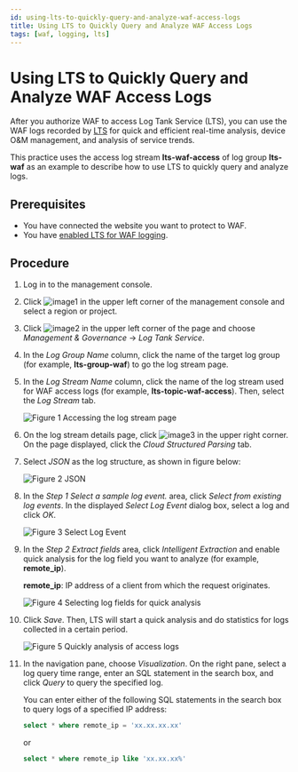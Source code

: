 ```yaml
---
id: using-lts-to-quickly-query-and-analyze-waf-access-logs
title: Using LTS to Quickly Query and Analyze WAF Access Logs
tags: [waf, logging, lts]
---
```



# Using LTS to Quickly Query and Analyze WAF Access Logs

After you authorize WAF to access Log Tank Service (LTS), you can use the WAF logs recorded by [LTS](https://www.open-telekom-cloud.com/en/products-services/core-services/log-tank-service) for quick and efficient real-time analysis, device O&M management, and analysis of service trends.

This practice uses the access log stream **lts-waf-access** of log group
**lts-waf** as an example to describe how to use LTS to quickly query
and analyze logs.

## Prerequisites

- You have connected the website you want to protect to WAF.
- You have [enabled LTS for WAF
    logging](https://docs.otc.t-systems.com/web-application-firewall-dedicated/umn/enabling_lts_for_waf_logging.html).

## Procedure

1. Log in to the management console.

2. Click ![image1](/img/docs/best-practices/security-services/web-application-firewall/en-us_image_0000001192435242.jpg) in
    the upper left corner of the management console and select a region
    or project.

3. Click ![image2](/img/docs/best-practices/security-services/web-application-firewall/en-us_image_0000001237195219.png) in
    the upper left corner of the page and choose *Management &
    Governance* -> *Log Tank Service*.

4. In the *Log Group Name* column, click the name of the target log
    group (for example, **lts-group-waf**) to go the log stream page.

5. In the *Log Stream Name* column, click the name of the log stream
    used for WAF access logs (for example, **lts-topic-waf-access**).
    Then, select the *Log Stream* tab.

    ![**Figure 1** Accessing the log stream
    page](/img/docs/best-practices/security-services/web-application-firewall/en-us_image_0000001698121802.png)

6. On the log stream details page, click
    ![image3](/img/docs/best-practices/security-services/web-application-firewall/en-us_image_0000001811225769.png) in the
    upper right corner. On the page displayed, click the *Cloud
    Structured Parsing* tab.

7. Select *JSON* as the log structure, as shown in figure below:

    ![**Figure 2**
    JSON](/img/docs/best-practices/security-services/web-application-firewall/en-us_image_0000001236748339.png)

8. In the *Step 1 Select a sample log event.* area, click *Select
    from existing log events*. In the displayed *Select Log Event*
    dialog box, select a log and click *OK*.

    ![**Figure 3** Select Log
    Event](/img/docs/best-practices/security-services/web-application-firewall/en-us_image_0000001192108582.png)

9. In the *Step 2 Extract fields* area, click *Intelligent
    Extraction* and enable quick analysis for the log field you want to
    analyze (for example, **remote_ip**).

    **remote_ip**: IP address of a client from which the request
    originates.

    ![**Figure 4** Selecting log fields for quick
    analysis](/img/docs/best-practices/security-services/web-application-firewall/en-us_image_0000001192348152.png)

10. Click *Save*. Then, LTS will start a quick analysis and do
    statistics for logs collected in a certain period.

    ![**Figure 5** Quickly analysis of access
    logs](/img/docs/best-practices/security-services/web-application-firewall/en-us_image_0000001192109594.png)

11. In the navigation pane, choose *Visualization*. On the right pane,
    select a log query time range, enter an SQL statement in the search
    box, and click *Query* to query the specified log.

    You can enter either of the following SQL statements in the search
    box to query logs of a specified IP address:

    ```sql
    select * where remote_ip = 'xx.xx.xx.xx' 
    ```

    or

    ```sql
    select * where remote_ip like 'xx.xx.xx%'
    ```
